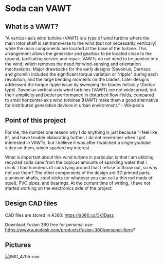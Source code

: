 # Soda can VAWT #

## What is a VAWT? ##

"A vertical-axis wind turbine (VAWT) is a type of wind turbine where the main rotor shaft is set transverse to the wind (but not necessarily vertically) while the main components 
are located at the base of the turbine. This arrangement allows the generator and gearbox to be located close to the ground, facilitating service and repair. VAWTs do not need to 
be pointed into the wind, which removes the need for wind-sensing and orientation mechanisms. Major drawbacks for the early designs (Savonius, Darrieus and giromill) 
included the significant torque variation or "ripple" during each revolution, and the large bending moments on the blades. Later designs addressed the torque ripple issue by
sweeping the blades helically (Gorlov type). Savonius vertical-axis wind turbines (VAWT) are not widespread, but their simplicity and better performance in disturbed 
flow-fields, compared to small horizontal-axis wind turbines (HAWT) make them a good alternative for distributed generation devices in urban environment." - Wikipedia

## Point of this project ##

For me, the number one reason why I do anything is just because "I feel like it", and have trouble elaborating further. I do not remember when I got interested in VAWTs, but I
believe it was after I watched a single youtube video on them, which sparked my interest.

What is important about this wind turbine in particular, is that I am utilizing recycled soda cans from the copious amounts of sparkling water that I drink. I had hundreds of cans
lying around that I refuse to throw out, so why not use them? The other components of the design are 3D printed parts, aluminum shafts, steel sticks (or whatever you can call a
thin rod made of steel), PVC pipes, and bearings. At the current time of writing, I have not started working on the electronics side of the project.

## Design CAD files ##

CAD files are stored in A360: https://a360.co/3k1Dasz

Download Fusion 360 free for personal use: https://www.autodesk.com/products/fusion-360/personal-form?

## Pictures ##

![IMG_4705-min](https://user-images.githubusercontent.com/75654428/125171490-81866a00-e182-11eb-80b0-922069809909.png)
